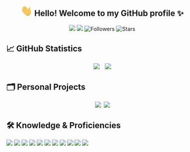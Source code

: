 <p align="center">
	<h2 align="center"><img src="https://raw.githubusercontent.com/ABSphreak/ABSphreak/master/gifs/Hi.gif" width="30px"> Hello! Welcome to my GitHub profile ✨</h2>
</p>
<p align="center">
  <img src="https://komarev.com/ghpvc/?username=wuoyrd&color=57a6e6&label=Views&logo=github&style=flat">
  <img src="https://badges.pufler.dev/visits/wuoyrd/wuoyrd?color=fbe6a4&logo=github&style=flat"/>
  <img alt="Followers" src="https://img.shields.io/github/followers/wuoyrd?label=follow&color=52cca3&style=flat"/>
  <img alt="Stars" src="https://img.shields.io/github/stars/wuoyrd?label=watch&color=f57676&style=flat"/>
</p>

## 📈 GitHub Statistics

<p align="center">
  	<img width="48%" src="https://github-readme-stats.vercel.app/api?username=wuoyrd&theme=github_dark&show_icons=true&hide_border=true&bg_color=2d333b&icon_color=fbe6a4&title_color=57a6e6&text_color=d6d6d6&count_private=true"/>
  	&ensp;
  	<img width="48%" src="https://github-readme-streak-stats.herokuapp.com/?user=wuoyrd&theme=github-dark-blue&hide_border=true&background=2d333b&title=57a6e6&ring=fbe6a4&fire=f57676&sideNums=67a6e6&dates=a6a6a6&currStreakLabel=e6e6e6&sideLabels=e6e6e6&stroke=797C82"/>
  </p>

## 🗂️ Personal Projects

<p align="center">
	<a href="https://github.com/wuoyrd/vs-theme-goodnight"><img src="https://github-readme-stats.vercel.app/api/pin/?username=wuoyrd&repo=vs-theme-goodnight&show_owner=true&theme=github_dark&hide_border=true&bg_color=2d333b&icon_color=fbe6a4&title_color=57a6e6&text_color=d6d6d6&line_height=27"/></a>&ensp;<a href="https://github.com/wuoyrd/leetcode"><img src="https://github-readme-stats.vercel.app/api/pin/?username=wuoyrd&repo=leetcode&show_owner=true&theme=github_dark&hide_border=true&bg_color=2d333b&icon_color=fbe6a4&title_color=57a6e6&text_color=d6d6d6&line_height=27"/></a>
</p>

## 🛠️ Knowledge & Proficiencies

![](https://img.shields.io/badge/Code-.NET-informational?style=flat&logo=dotnet&color=57a6e6)
![](https://img.shields.io/badge/Code-C%23-informational?style=flat&logo=Csharp&color=57a6e6)
![](https://img.shields.io/badge/Code-F%23-informational?style=flat&logo=Csharp&color=57a6e6)
![](https://img.shields.io/badge/Code-HTML-informational?style=flat&logo=html5&logoColor=white&color=57a6e6)
![](https://img.shields.io/badge/Code-CSS-informational?style=flat&logo=css3&logoColor=white&color=57a6e6)
![](https://img.shields.io/badge/Code-SASS-informational?style=flat&logo=sass&logoColor=white&color=57a6e6)
![](https://img.shields.io/badge/Code-JavaScript-informational?style=flat&logo=javascript&logoColor=white&color=57a6e6)
![](https://img.shields.io/badge/Code-Node.js-informational?style=flat&logo=node.js&logoColor=white&color=57a6e6)
![](https://img.shields.io/badge/Code-Python-informational?style=flat&logo=python&logoColor=white&color=57a6e6)
![](https://img.shields.io/badge/Code-Markdown-informational?style=flat&logo=markdown&logoColor=white&color=57a6e6)
![](https://img.shields.io/badge/Code-LaTeX-informational?style=flat&logo=latex&logoColor=white&color=57a6e6)

